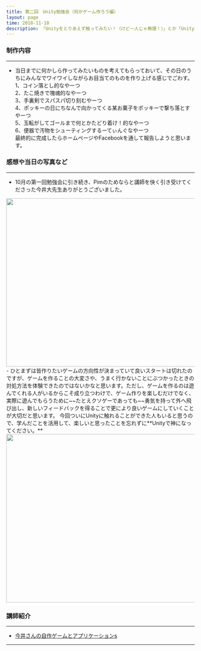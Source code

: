 ```yaml
---
title: 第二回　Unity勉強会（何かゲーム作ろう編）
layout: page
time: 2018-11-10
description: 「Unityをとりあえず触ってみたい！（けど一人じゃ無理！）」とか「Unityで何かゲーム作りたい！（けど一人じゃムリ！）」などの部内からの声を受け開催した勉強会。講師はもちろん「あのお方」。
---
```


### 制作内容
***
- 当日までに何かしら作ってみたいものを考えてもらっておいて、その日のうちにみんなでワイワイしながらお目当てのものを作り上げる感じでごわす。  
1、コイン落とし的なやーつ  
2、たこ焼きで塊魂的なやーつ  
3、手裏剣でスパスパ切り刻むやーつ  
4、ポッキーの日にちなんで向かってくる某お菓子をポッキーで撃ち落とすやーつ  
5、玉転がしてゴールまで何とかたどり着け！的なやーつ  
6、便器で汚物をシューティングするーてぃんぐなやーつ  
最終的に完成したらホームページやFacebookを通して報告しようと思います。  

### 感想や当日の写真など
***
- 10月の第一回勉強会に引き続き、Pimのためならと講師を快く引き受けてくださった今井大先生ありがとうございました。  
<div style="text-align: center;">
  <img src="{{ '/img/unitystudy.png' | prepend: site.baseurl | prepend: site.url }}" width="600" height="450" />
</div>
- ひとまずは皆作りたいゲームの方向性が決まっていて良いスタートは切れたのですが、ゲームを作ることの大変さや、うまく行かないことにぶつかったときの対処方法を体験できたのではないかなと思います。ただし、ゲームを作るのは遊んでくれる人がいるからこそ成り立つわけで、ゲーム作りを楽しむだけでなく、実際に遊んでもらうために~~たとえクソゲーであっても~~勇気を持って外へ飛び出し、新しいフィードバックを得ることで更により良いゲームにしていくことが大切だと思います。  
今回ついにUnityに触れることができた人もいると思うので、学んだことを活用して、楽しいと思ったことを忘れずに**Unityで神になってください。**  
<div style="text-align: center;">
  <img src="{{ '/img/activity/2018-11-10-0.jpg' | prepend: site.baseurl | prepend: site.url }}" width="600" height="450" />
</div>

### 講師紹介
***
- [今井さんの自作ゲームとアプリケーションs](http://lovewcycle.xsrv.jp/games/)
***
